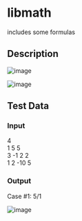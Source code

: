 # libmath
includes some formulas

## Description
![image](https://user-images.githubusercontent.com/10229132/158536032-57afeea7-6c9f-431e-9477-144bfe81f171.png)

![image](https://user-images.githubusercontent.com/10229132/158535907-bd313fd3-5daf-41f8-b265-879c09eb70fd.png)

## Test Data
### Input
4<br>
1 5 5<br>
3 -1 2 2<br>
1 2 -10 5<br>

### Output
Case #1: 5/1


![image](https://user-images.githubusercontent.com/10229132/158535552-3c964913-e202-4ab9-b58d-50bdc1b5db1b.png)
